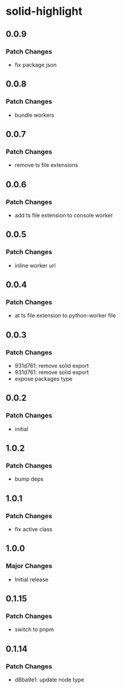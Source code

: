 # solid-highlight

## 0.0.9

### Patch Changes

- fix package json

## 0.0.8

### Patch Changes

- bundle workers

## 0.0.7

### Patch Changes

- remove ts file extensions

## 0.0.6

### Patch Changes

- add ts file extension to console worker

## 0.0.5

### Patch Changes

- inline worker url

## 0.0.4

### Patch Changes

- at ts file extension to python-worker file

## 0.0.3

### Patch Changes

- 931d761: remove solid export
- 931d761: remove solid export
- expose packages type

## 0.0.2

### Patch Changes

- initial

## 1.0.2

### Patch Changes

- bump deps

## 1.0.1

### Patch Changes

- fix active class

## 1.0.0

### Major Changes

- Initial release

## 0.1.15

### Patch Changes

- switch to pnpm

## 0.1.14

### Patch Changes

- d8ba9e1: update node type
